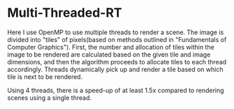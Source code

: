 # Multi-Threaded-RT

Here I use OpenMP to use multiple threads to render a scene. The image is divided into "tiles" of pixels(based on methods outlined in "Fundamentals of Computer Graphics"). 
First, the number and allocation of tiles within the image to be rendered are calculated based on the given tile and image dimensions, and then the algorithm proceeds to allocate tiles to each thread accordingly.
Threads dynamically pick up and render a tile based on which tile is next to be rendered. 

Using 4 threads, there is a speed-up of at least 1.5x compared to rendering scenes using a single thread.
